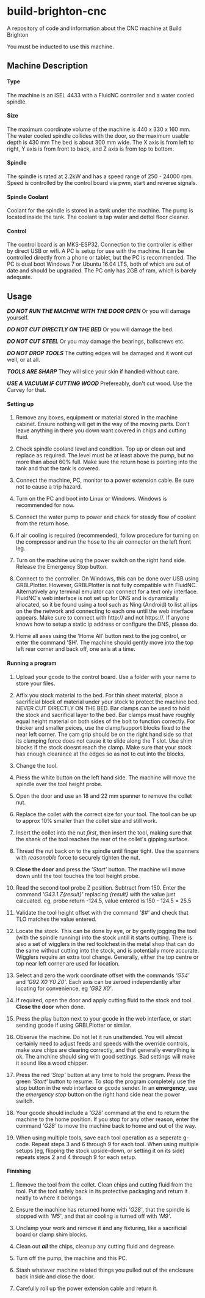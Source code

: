 # build-brighton-cnc

A repository of code and information about the CNC machine at Build Brighton

You must be inducted to use this machine.


## Machine Description

#### Type

The machine is an ISEL 4433 with a FluidNC controller and a water cooled spindle.

#### Size

The maximum coordinate volume of the machine is 440 x 330 x 160 mm.
The water cooled spindle collides with the door, so the maximum usable depth is 430 mm
The bed is about 300 mm wide.
The X axis is from left to right, Y axis is from front to back, and Z axis is from top to bottom.

#### Spindle

The spindle is rated at 2.2kW and has a speed range of 250 - 24000 rpm.
Speed is controlled by the control board via pwm, start and reverse signals.

#### Spindle Coolant

Coolant for the spindle is stored in a tank under the machine. The pump is located inside the tank. The coolant is tap water and dettol floor cleaner.

#### Control

The control board is an MKS-ESP32. Connection to the controller is either by direct USB or wifi. A PC is setup for use with the machine. It can be controlled directly from a phone or tablet, but the PC is recommended. The PC is dual boot Windows 7 or Ubuntu 16.04 LTS, both of which are out of date and should be upgraded. The PC only has 2GB of ram, which is barely adequate.

## Usage

***DO NOT RUN THE MACHINE WITH THE DOOR OPEN*** Or you will damage yourself.

***DO NOT CUT DIRECTLY ON THE BED*** Or you will damage the bed.

***DO NOT CUT STEEL*** Or you may damage the bearings, ballscrews etc.

***DO NOT DROP TOOLS*** The cutting edges will be damaged and it wont cut well, or at all.

***TOOLS ARE SHARP*** They will slice your skin if handled without care.

***USE A VACUUM IF CUTTING WOOD*** Prefereably, don't cut wood. Use the Carvey for that.

#### Setting up

1. Remove any boxes, equipment or material stored in the machine cabinet. Ensure nothing will get in the way of the moving parts. Don't leave anything in there you down want covered in chips and cutting fluid.

2. Check spindle cooland level and condition. Top up or clean out and replace as required. The level must be at least above the pump, but no more than about 60% full. Make sure the return hose is pointing into the tank and that the tank is covered.

3. Connect the machine, PC, monitor to a power extension cable. Be sure not to cause a trip hazard.

4. Turn on the PC and boot into Linux or Windows. Windows is recommended for now.

5. Connect the water pump to power and check for steady flow of coolant from the return hose.

6. If air cooling is required (recommended), follow procedure for turning on the compressor and run the hose to the air connector on the left front leg.

7. Turn on the machine using the power switch on the right hand side. Release the Emergency Stop button.

8. Connect to the controller. On Windows, this can be done over USB using GRBLPlotter. However, GRBLPlotter is not fully compatible with FluidNC. Alternatively any terminal emulator can connect for a text only interface. FluidNC's web interface is not set up for DNS and is dynamically allocated, so it be found using a tool such as Ning (Android) to list all ips on the the network and connecting to each one until the web interface appears. Make sure to connect with http:// and not https://. If anyone knows how to setup a static ip address or configure the DNS, please do.

9. Home all axes using the 'Home All' button next to the jog control, or enter the command '$H'. The machine should gently move into the top left rear corner and back off, one axis at a time.

#### Running a program

1. Upload your gcode to the control board. Use a folder with your name to store your files.

2. Affix you stock material to the bed. For thin sheet material, place a sacrificial block of material under your stock to protect the machine bed. NEVER CUT DIRECTLY ON THE BED. Bar clamps can be used to hold the stock and sacrifical layer to the bed. Bar clamps must have roughly equal height material on both sides of the bolt to function correctly. For thicker and smaller peices, use the clamp/support blocks fixed to the near left corner. The cam grip should be on the right hand side so that its clamping force does not cause it to slide along the T slot. Use shim blocks if the stock doesnt reach the clamp. Make sure that your stock has enough clearance at the edges so as not to cut into the blocks.

3. Change the tool. 
  1. Press the white button on the left hand side. The machine will move the spindle over the tool height probe.
  2. Open the door and use an 18 and 22 mm spanner to remove the collet nut.
  3. Replace the collet with the correct size for your tool. The tool can be up to approx 10% smaller than the collet size and still work.
  4. Insert the collet into the nut *first*, then insert the tool, making sure that the shank of the tool reaches the rear of the collet's gipping surface.
  5. Thread the nut back on to the spindle until finger tight. Use the spanners with *reasonable* force to securely tighten the nut.
  6. **Close the door** and press the *'Start'* button. The machine will move down until the tool touches the tool height probe.
  7. Read the second tool probe Z position. Subtract from 150. Enter the command *'G43.1.Z{result}'* replacing *{result}* with the value just calcuated. eg, probe return -124.5, value entered is 150 - 124.5 = 25.5
  8. Validate the tool height offset with the command *'$#'* and check that TLO matches the value entered.

4. Locate the stock. This can be done by eye, or by gently jogging the tool (with the spindle running) into the stock untill it starts cutting. There is also a set of wigglers in the red toolchest in the metal shop that can do the same without cutting into the stock, and is potentially more accurate. Wigglers require an extra tool change. Generally, either the top centre or top near left corner are used for location.

5. Select and zero the work coordinate offset with the commands *'G54'* and *'G92 X0 Y0 Z0'*. Each axis can be zeroed independantly after locating for convenience, eg *'G92 X0'*.

6. If required, open the door and apply cutting fluid to the stock and tool. **Close the door** when done.

6. Press the play button next to your gcode in the web interface, or start sending gcode if using GRBLPlotter or similar.

7. Observe the machine. Do not let it run unattended. You will almost certainly need to adjust feeds and speeds with the override controls, make sure chips are clearing correctly, and that generally everything is ok. The amchine should sing with good settings. Bad settings will make it sound like a wood chipper.

8. Press the red *'Stop'* button at any time to hold the program. Press the green *'Start'* button to resume. To stop the program completely use the stop button in the web interface or gcode sender. In an **emergency**, use the *emergency stop* button on the right hand side near the power switch.

9. Your gcode should include a *'G28'* command at the end to return the machine to the home position. If you stop for any other reason, enter the command *'G28'* to move the machine back to home and out of the way.

10. When using multiple tools, save each tool operation as a seperate g-code. Repeat steps 3 and 6 through 9 for each tool. When using multiple setups (eg, flipping the stock upside-down, or setting it on its side) repeats steps 2 and  4 through 9 for each setup.

#### Finishing

1. Remove the tool from the collet. Clean chips and cutting fluid from the tool. Put the tool safely back in its protective packaging and return it neatly to where it belongs.

2. Ensure the machine has returned home with *'G28'*, that the spindle is stopped with *'M5'*, and that air cooling is turned off with *'M9'*.

3. Unclamp your work and remove it and any fixturing, like a sacrificial board or clamp shim blocks.

4. Clean out ***all*** the chips, cleanup any cutting fluid and degrease.

5. Turn off the pump, the machine and this PC.

6. Stash whatever machine related things you pulled out of the enclosure back inside and close the door.

7. Carefully roll up the power extension cable and return it.